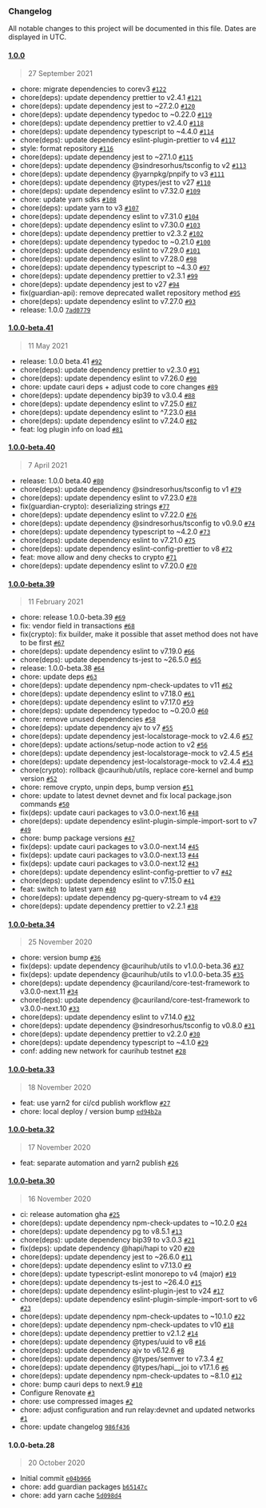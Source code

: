 ### Changelog

All notable changes to this project will be documented in this file. Dates are displayed in UTC.

#### [1.0.0](https://github.com/caurihub/guardian/compare/1.0.0-beta.41...1.0.0)

> 27 September 2021

- chore: migrate dependencies to corev3 [`#122`](https://github.com/caurihub/guardian/pull/122)
- chore(deps): update dependency prettier to v2.4.1 [`#121`](https://github.com/caurihub/guardian/pull/121)
- chore(deps): update dependency jest to ~27.2.0 [`#120`](https://github.com/caurihub/guardian/pull/120)
- chore(deps): update dependency typedoc to ~0.22.0 [`#119`](https://github.com/caurihub/guardian/pull/119)
- chore(deps): update dependency prettier to v2.4.0 [`#118`](https://github.com/caurihub/guardian/pull/118)
- chore(deps): update dependency typescript to ~4.4.0 [`#114`](https://github.com/caurihub/guardian/pull/114)
- chore(deps): update dependency eslint-plugin-prettier to v4 [`#117`](https://github.com/caurihub/guardian/pull/117)
- style: format repository [`#116`](https://github.com/caurihub/guardian/pull/116)
- chore(deps): update dependency jest to ~27.1.0 [`#115`](https://github.com/caurihub/guardian/pull/115)
- chore(deps): update dependency @sindresorhus/tsconfig to v2 [`#113`](https://github.com/caurihub/guardian/pull/113)
- chore(deps): update dependency @yarnpkg/pnpify to v3 [`#111`](https://github.com/caurihub/guardian/pull/111)
- chore(deps): update dependency @types/jest to v27 [`#110`](https://github.com/caurihub/guardian/pull/110)
- chore(deps): update dependency eslint to v7.32.0 [`#109`](https://github.com/caurihub/guardian/pull/109)
- chore: update yarn sdks [`#108`](https://github.com/caurihub/guardian/pull/108)
- chore(deps): update yarn to v3 [`#107`](https://github.com/caurihub/guardian/pull/107)
- chore(deps): update dependency eslint to v7.31.0 [`#104`](https://github.com/caurihub/guardian/pull/104)
- chore(deps): update dependency eslint to v7.30.0 [`#103`](https://github.com/caurihub/guardian/pull/103)
- chore(deps): update dependency prettier to v2.3.2 [`#102`](https://github.com/caurihub/guardian/pull/102)
- chore(deps): update dependency typedoc to ~0.21.0 [`#100`](https://github.com/caurihub/guardian/pull/100)
- chore(deps): update dependency eslint to v7.29.0 [`#101`](https://github.com/caurihub/guardian/pull/101)
- chore(deps): update dependency eslint to v7.28.0 [`#98`](https://github.com/caurihub/guardian/pull/98)
- chore(deps): update dependency typescript to ~4.3.0 [`#97`](https://github.com/caurihub/guardian/pull/97)
- chore(deps): update dependency prettier to v2.3.1 [`#99`](https://github.com/caurihub/guardian/pull/99)
- chore(deps): update dependency jest to v27 [`#94`](https://github.com/caurihub/guardian/pull/94)
- fix(guardian-api): remove deprecated wallet repository method [`#95`](https://github.com/caurihub/guardian/pull/95)
- chore(deps): update dependency eslint to v7.27.0 [`#93`](https://github.com/caurihub/guardian/pull/93)
- release: 1.0.0 [`7ad0779`](https://github.com/caurihub/guardian/commit/7ad07799fbcd87cf2ed635b5794079d066b91ef1)

#### [1.0.0-beta.41](https://github.com/caurihub/guardian/compare/1.0.0-beta.40...1.0.0-beta.41)

> 11 May 2021

- release: 1.0.0 beta.41 [`#92`](https://github.com/caurihub/guardian/pull/92)
- chore(deps): update dependency prettier to v2.3.0 [`#91`](https://github.com/caurihub/guardian/pull/91)
- chore(deps): update dependency eslint to v7.26.0 [`#90`](https://github.com/caurihub/guardian/pull/90)
- chore: update cauri deps + adjust code to core changes [`#89`](https://github.com/caurihub/guardian/pull/89)
- chore(deps): update dependency bip39 to v3.0.4 [`#88`](https://github.com/caurihub/guardian/pull/88)
- chore(deps): update dependency eslint to v7.25.0 [`#87`](https://github.com/caurihub/guardian/pull/87)
- chore(deps): update dependency eslint to ^7.23.0 [`#84`](https://github.com/caurihub/guardian/pull/84)
- chore(deps): update dependency eslint to v7.24.0 [`#82`](https://github.com/caurihub/guardian/pull/82)
- feat: log plugin info on load [`#81`](https://github.com/caurihub/guardian/pull/81)

#### [1.0.0-beta.40](https://github.com/caurihub/guardian/compare/1.0.0-beta.39...1.0.0-beta.40)

> 7 April 2021

- release: 1.0.0 beta.40 [`#80`](https://github.com/caurihub/guardian/pull/80)
- chore(deps): update dependency @sindresorhus/tsconfig to v1 [`#79`](https://github.com/caurihub/guardian/pull/79)
- chore(deps): update dependency eslint to v7.23.0 [`#78`](https://github.com/caurihub/guardian/pull/78)
- fix(guardian-crypto): deserializing strings [`#77`](https://github.com/caurihub/guardian/pull/77)
- chore(deps): update dependency eslint to v7.22.0 [`#76`](https://github.com/caurihub/guardian/pull/76)
- chore(deps): update dependency @sindresorhus/tsconfig to v0.9.0 [`#74`](https://github.com/caurihub/guardian/pull/74)
- chore(deps): update dependency typescript to ~4.2.0 [`#73`](https://github.com/caurihub/guardian/pull/73)
- chore(deps): update dependency eslint to v7.21.0 [`#75`](https://github.com/caurihub/guardian/pull/75)
- chore(deps): update dependency eslint-config-prettier to v8 [`#72`](https://github.com/caurihub/guardian/pull/72)
- feat: move allow and deny checks to crypto [`#71`](https://github.com/caurihub/guardian/pull/71)
- chore(deps): update dependency eslint to v7.20.0 [`#70`](https://github.com/caurihub/guardian/pull/70)

#### [1.0.0-beta.39](https://github.com/caurihub/guardian/compare/1.0.0-beta.34...1.0.0-beta.39)

> 11 February 2021

- chore: release 1.0.0-beta.39 [`#69`](https://github.com/caurihub/guardian/pull/69)
- fix: vendor field in transactions [`#68`](https://github.com/caurihub/guardian/pull/68)
- fix(crypto): fix builder, make it possible that asset method does not have to be first [`#67`](https://github.com/caurihub/guardian/pull/67)
- chore(deps): update dependency eslint to v7.19.0 [`#66`](https://github.com/caurihub/guardian/pull/66)
- chore(deps): update dependency ts-jest to ~26.5.0 [`#65`](https://github.com/caurihub/guardian/pull/65)
- release: 1.0.0-beta.38 [`#64`](https://github.com/caurihub/guardian/pull/64)
- chore: update deps [`#63`](https://github.com/caurihub/guardian/pull/63)
- chore(deps): update dependency npm-check-updates to v11 [`#62`](https://github.com/caurihub/guardian/pull/62)
- chore(deps): update dependency eslint to v7.18.0 [`#61`](https://github.com/caurihub/guardian/pull/61)
- chore(deps): update dependency eslint to v7.17.0 [`#59`](https://github.com/caurihub/guardian/pull/59)
- chore(deps): update dependency typedoc to ~0.20.0 [`#60`](https://github.com/caurihub/guardian/pull/60)
- chore: remove unused dependencies [`#58`](https://github.com/caurihub/guardian/pull/58)
- chore(deps): update dependency ajv to v7 [`#55`](https://github.com/caurihub/guardian/pull/55)
- chore(deps): update dependency jest-localstorage-mock to v2.4.6 [`#57`](https://github.com/caurihub/guardian/pull/57)
- chore(deps): update actions/setup-node action to v2 [`#56`](https://github.com/caurihub/guardian/pull/56)
- chore(deps): update dependency jest-localstorage-mock to v2.4.5 [`#54`](https://github.com/caurihub/guardian/pull/54)
- chore(deps): update dependency jest-localstorage-mock to v2.4.4 [`#53`](https://github.com/caurihub/guardian/pull/53)
- chore(crypto): rollback @caurihub/utils, replace core-kernel and bump version [`#52`](https://github.com/caurihub/guardian/pull/52)
- chore: remove crypto, unpin deps, bump version [`#51`](https://github.com/caurihub/guardian/pull/51)
- chore: update to latest devnet devnet and fix local package.json commands [`#50`](https://github.com/caurihub/guardian/pull/50)
- fix(deps): update cauri packages to v3.0.0-next.16 [`#48`](https://github.com/caurihub/guardian/pull/48)
- chore(deps): update dependency eslint-plugin-simple-import-sort to v7 [`#49`](https://github.com/caurihub/guardian/pull/49)
- chore: bump package versions [`#47`](https://github.com/caurihub/guardian/pull/47)
- fix(deps): update cauri packages to v3.0.0-next.14 [`#45`](https://github.com/caurihub/guardian/pull/45)
- fix(deps): update cauri packages to v3.0.0-next.13 [`#44`](https://github.com/caurihub/guardian/pull/44)
- fix(deps): update cauri packages to v3.0.0-next.12 [`#43`](https://github.com/caurihub/guardian/pull/43)
- chore(deps): update dependency eslint-config-prettier to v7 [`#42`](https://github.com/caurihub/guardian/pull/42)
- chore(deps): update dependency eslint to v7.15.0 [`#41`](https://github.com/caurihub/guardian/pull/41)
- feat: switch to latest yarn [`#40`](https://github.com/caurihub/guardian/pull/40)
- chore(deps): update dependency pg-query-stream to v4 [`#39`](https://github.com/caurihub/guardian/pull/39)
- chore(deps): update dependency prettier to v2.2.1 [`#38`](https://github.com/caurihub/guardian/pull/38)

#### [1.0.0-beta.34](https://github.com/caurihub/guardian/compare/1.0.0-beta.33...1.0.0-beta.34)

> 25 November 2020

- chore: version bump [`#36`](https://github.com/caurihub/guardian/pull/36)
- fix(deps): update dependency @caurihub/utils to v1.0.0-beta.36 [`#37`](https://github.com/caurihub/guardian/pull/37)
- fix(deps): update dependency @caurihub/utils to v1.0.0-beta.35 [`#35`](https://github.com/caurihub/guardian/pull/35)
- chore(deps): update dependency @cauriland/core-test-framework to v3.0.0-next.11 [`#34`](https://github.com/caurihub/guardian/pull/34)
- chore(deps): update dependency @cauriland/core-test-framework to v3.0.0-next.10 [`#33`](https://github.com/caurihub/guardian/pull/33)
- chore(deps): update dependency eslint to v7.14.0 [`#32`](https://github.com/caurihub/guardian/pull/32)
- chore(deps): update dependency @sindresorhus/tsconfig to v0.8.0 [`#31`](https://github.com/caurihub/guardian/pull/31)
- chore(deps): update dependency prettier to v2.2.0 [`#30`](https://github.com/caurihub/guardian/pull/30)
- chore(deps): update dependency typescript to ~4.1.0 [`#29`](https://github.com/caurihub/guardian/pull/29)
- conf: adding new network for caurihub testnet [`#28`](https://github.com/caurihub/guardian/pull/28)

#### [1.0.0-beta.33](https://github.com/caurihub/guardian/compare/1.0.0-beta.32...1.0.0-beta.33)

> 18 November 2020

- feat: use yarn2 for ci/cd publish workflow [`#27`](https://github.com/caurihub/guardian/pull/27)
- chore: local deploy / version bump [`ed94b2a`](https://github.com/caurihub/guardian/commit/ed94b2a3601a509100af9b65eda8d68478ad1fc6)

#### [1.0.0-beta.32](https://github.com/caurihub/guardian/compare/1.0.0-beta.30...1.0.0-beta.32)

> 17 November 2020

- feat: separate automation and yarn2 publish [`#26`](https://github.com/caurihub/guardian/pull/26)

#### [1.0.0-beta.30](https://github.com/caurihub/guardian/compare/1.0.0-beta.28...1.0.0-beta.30)

> 16 November 2020

- ci: release automation gha [`#25`](https://github.com/caurihub/guardian/pull/25)
- chore(deps): update dependency npm-check-updates to ~10.2.0 [`#24`](https://github.com/caurihub/guardian/pull/24)
- chore(deps): update dependency pg to v8.5.1 [`#13`](https://github.com/caurihub/guardian/pull/13)
- chore(deps): update dependency bip39 to v3.0.3 [`#21`](https://github.com/caurihub/guardian/pull/21)
- fix(deps): update dependency @hapi/hapi to v20 [`#20`](https://github.com/caurihub/guardian/pull/20)
- chore(deps): update dependency jest to ~26.6.0 [`#11`](https://github.com/caurihub/guardian/pull/11)
- chore(deps): update dependency eslint to v7.13.0 [`#9`](https://github.com/caurihub/guardian/pull/9)
- chore(deps): update typescript-eslint monorepo to v4 (major) [`#19`](https://github.com/caurihub/guardian/pull/19)
- chore(deps): update dependency ts-jest to ~26.4.0 [`#15`](https://github.com/caurihub/guardian/pull/15)
- chore(deps): update dependency eslint-plugin-jest to v24 [`#17`](https://github.com/caurihub/guardian/pull/17)
- chore(deps): update dependency eslint-plugin-simple-import-sort to v6 [`#23`](https://github.com/caurihub/guardian/pull/23)
- chore(deps): update dependency npm-check-updates to ~10.1.0 [`#22`](https://github.com/caurihub/guardian/pull/22)
- chore(deps): update dependency npm-check-updates to v10 [`#18`](https://github.com/caurihub/guardian/pull/18)
- chore(deps): update dependency prettier to v2.1.2 [`#14`](https://github.com/caurihub/guardian/pull/14)
- chore(deps): update dependency @types/uuid to v8 [`#16`](https://github.com/caurihub/guardian/pull/16)
- chore(deps): update dependency ajv to v6.12.6 [`#8`](https://github.com/caurihub/guardian/pull/8)
- chore(deps): update dependency @types/semver to v7.3.4 [`#7`](https://github.com/caurihub/guardian/pull/7)
- chore(deps): update dependency @types/hapi__joi to v17.1.6 [`#6`](https://github.com/caurihub/guardian/pull/6)
- chore(deps): update dependency npm-check-updates to ~8.1.0 [`#12`](https://github.com/caurihub/guardian/pull/12)
- chore: bump cauri deps to next.9 [`#10`](https://github.com/caurihub/guardian/pull/10)
- Configure Renovate [`#3`](https://github.com/caurihub/guardian/pull/3)
- chore: use compressed images [`#2`](https://github.com/caurihub/guardian/pull/2)
- chore: adjust configuration and run relay:devnet and updated networks [`#1`](https://github.com/caurihub/guardian/pull/1)
- chore: update changelog [`986f436`](https://github.com/caurihub/guardian/commit/986f436849ab0169e95df6709d0a2eed72d4154a)

#### 1.0.0-beta.28

> 20 October 2020

- Initial commit [`e04b966`](https://github.com/caurihub/guardian/commit/e04b96629bed43e9101fb208a238e84644896cff)
- chore: add guardian packages [`b65147c`](https://github.com/caurihub/guardian/commit/b65147cbd309bfeccd3aae8127ac686e813f4ce6)
- chore: add yarn cache [`5d098d4`](https://github.com/caurihub/guardian/commit/5d098d4e4bf1d70fb83550c09d819c1d62fff69a)
